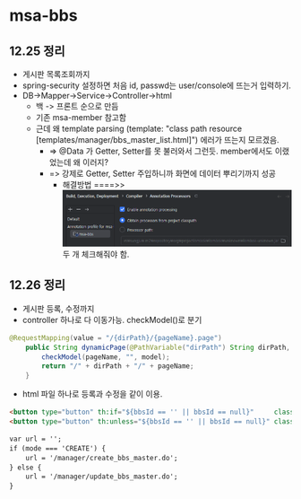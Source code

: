 # msa-bbs
## 12.25 정리
* 게시판 목록조회까지
* spring-security 설정하면 처음 id, passwd는 user/console에 뜨는거 입력하기.
* DB->Mapper->Service->Controller->html
  * 백 -> 프론트 순으로 만듬
  * 기존 msa-member 참고함
  * 근데 왜 template parsing (template: "class path resource [templates/manager/bbs_master_list.html]") 에러가 뜨는지 모르겠음.
    * => @Data 가 Getter, Setter를 못 불러와서 그런듯. member에서도 이랬었는데 왜 이러지?
    * => 강제로 Getter, Setter 주입하니까 화면에 데이터 뿌리기까지 성공
      * 해결방법 ====>> ![img.png](img/img.png) 두 개 체크해줘야 함.

## 12.26 정리
* 게시판 등록, 수정까지
* controller 하나로 다 이동가능. checkModel()로 분기
```java
@RequestMapping(value = "/{dirPath}/{pageName}.page")
    public String dynamicPage(@PathVariable("dirPath") String dirPath, @PathVariable("pageName") String pageName, Model model) {
        checkModel(pageName, "", model);
        return "/" + dirPath + "/" + pageName;
    }
```
* html 파일 하나로 등록과 수정을 같이 이용.
```html
<button type="button" th:if="${bbsId == '' || bbsId == null}"     class="btn btn-primary" onclick="save('CREATE')"><span th:text="${btnName}">등록</span></button>
<button type="button" th:unless="${bbsId == '' || bbsId == null}" class="btn btn-primary" onclick="save('UPDATE')"><span th:text="${btnName}">수정</span></button>
```
```dtd
var url = '';
if (mode === 'CREATE') {
    url = '/manager/create_bbs_master.do';
} else {
    url = '/manager/update_bbs_master.do';
}
```